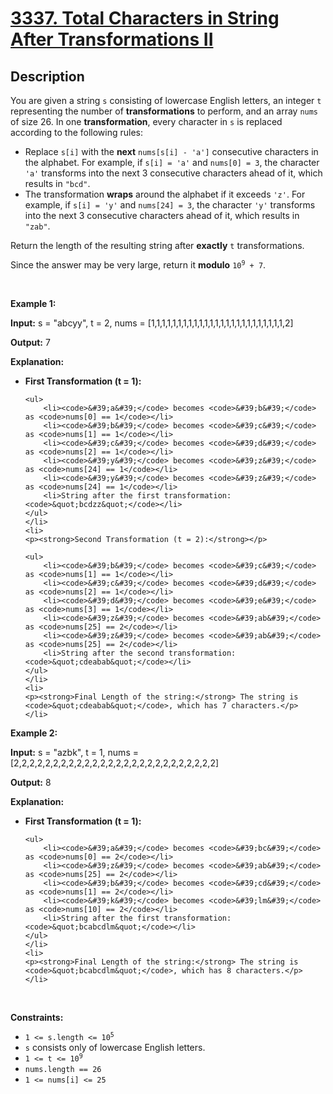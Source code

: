 
<!-- problem:start -->

# [3337. Total Characters in String After Transformations II](https://leetcode.com/problems/total-characters-in-string-after-transformations-ii)

## Description

<!-- description:start -->

<p>You are given a string <code>s</code> consisting of lowercase English letters, an integer <code>t</code> representing the number of <strong>transformations</strong> to perform, and an array <code>nums</code> of size 26. In one <strong>transformation</strong>, every character in <code>s</code> is replaced according to the following rules:</p>

<ul>
	<li>Replace <code>s[i]</code> with the <strong>next</strong> <code>nums[s[i] - &#39;a&#39;]</code> consecutive characters in the alphabet. For example, if <code>s[i] = &#39;a&#39;</code> and <code>nums[0] = 3</code>, the character <code>&#39;a&#39;</code> transforms into the next 3 consecutive characters ahead of it, which results in <code>&quot;bcd&quot;</code>.</li>
	<li>The transformation <strong>wraps</strong> around the alphabet if it exceeds <code>&#39;z&#39;</code>. For example, if <code>s[i] = &#39;y&#39;</code> and <code>nums[24] = 3</code>, the character <code>&#39;y&#39;</code> transforms into the next 3 consecutive characters ahead of it, which results in <code>&quot;zab&quot;</code>.</li>
</ul>

<p>Return the length of the resulting string after <strong>exactly</strong> <code>t</code> transformations.</p>

<p>Since the answer may be very large, return it <strong>modulo</strong> <code>10<sup>9</sup> + 7</code>.</p>

<p>&nbsp;</p>
<p><strong class="example">Example 1:</strong></p>

<div class="example-block">
<p><strong>Input:</strong> <span class="example-io">s = &quot;abcyy&quot;, t = 2, nums = [1,1,1,1,1,1,1,1,1,1,1,1,1,1,1,1,1,1,1,1,1,1,1,1,1,2]</span></p>

<p><strong>Output:</strong> <span class="example-io">7</span></p>

<p><strong>Explanation:</strong></p>

<ul>
	<li>
	<p><strong>First Transformation (t = 1):</strong></p>

    <ul>
    	<li><code>&#39;a&#39;</code> becomes <code>&#39;b&#39;</code> as <code>nums[0] == 1</code></li>
    	<li><code>&#39;b&#39;</code> becomes <code>&#39;c&#39;</code> as <code>nums[1] == 1</code></li>
    	<li><code>&#39;c&#39;</code> becomes <code>&#39;d&#39;</code> as <code>nums[2] == 1</code></li>
    	<li><code>&#39;y&#39;</code> becomes <code>&#39;z&#39;</code> as <code>nums[24] == 1</code></li>
    	<li><code>&#39;y&#39;</code> becomes <code>&#39;z&#39;</code> as <code>nums[24] == 1</code></li>
    	<li>String after the first transformation: <code>&quot;bcdzz&quot;</code></li>
    </ul>
    </li>
    <li>
    <p><strong>Second Transformation (t = 2):</strong></p>

    <ul>
    	<li><code>&#39;b&#39;</code> becomes <code>&#39;c&#39;</code> as <code>nums[1] == 1</code></li>
    	<li><code>&#39;c&#39;</code> becomes <code>&#39;d&#39;</code> as <code>nums[2] == 1</code></li>
    	<li><code>&#39;d&#39;</code> becomes <code>&#39;e&#39;</code> as <code>nums[3] == 1</code></li>
    	<li><code>&#39;z&#39;</code> becomes <code>&#39;ab&#39;</code> as <code>nums[25] == 2</code></li>
    	<li><code>&#39;z&#39;</code> becomes <code>&#39;ab&#39;</code> as <code>nums[25] == 2</code></li>
    	<li>String after the second transformation: <code>&quot;cdeabab&quot;</code></li>
    </ul>
    </li>
    <li>
    <p><strong>Final Length of the string:</strong> The string is <code>&quot;cdeabab&quot;</code>, which has 7 characters.</p>
    </li>

</ul>
</div>

<p><strong class="example">Example 2:</strong></p>

<div class="example-block">
<p><strong>Input:</strong> <span class="example-io">s = &quot;azbk&quot;, t = 1, nums = [2,2,2,2,2,2,2,2,2,2,2,2,2,2,2,2,2,2,2,2,2,2,2,2,2,2]</span></p>

<p><strong>Output:</strong> <span class="example-io">8</span></p>

<p><strong>Explanation:</strong></p>

<ul>
	<li>
	<p><strong>First Transformation (t = 1):</strong></p>

    <ul>
    	<li><code>&#39;a&#39;</code> becomes <code>&#39;bc&#39;</code> as <code>nums[0] == 2</code></li>
    	<li><code>&#39;z&#39;</code> becomes <code>&#39;ab&#39;</code> as <code>nums[25] == 2</code></li>
    	<li><code>&#39;b&#39;</code> becomes <code>&#39;cd&#39;</code> as <code>nums[1] == 2</code></li>
    	<li><code>&#39;k&#39;</code> becomes <code>&#39;lm&#39;</code> as <code>nums[10] == 2</code></li>
    	<li>String after the first transformation: <code>&quot;bcabcdlm&quot;</code></li>
    </ul>
    </li>
    <li>
    <p><strong>Final Length of the string:</strong> The string is <code>&quot;bcabcdlm&quot;</code>, which has 8 characters.</p>
    </li>

</ul>
</div>

<p>&nbsp;</p>
<p><strong>Constraints:</strong></p>

<ul>
	<li><code>1 &lt;= s.length &lt;= 10<sup>5</sup></code></li>
	<li><code>s</code> consists only of lowercase English letters.</li>
	<li><code>1 &lt;= t &lt;= 10<sup>9</sup></code></li>
	<li><code><font face="monospace">nums.length == 26</font></code></li>
	<li><code><font face="monospace">1 &lt;= nums[i] &lt;= 25</font></code></li>
</ul>

<!-- description:end -->
<!-- problem:end -->
